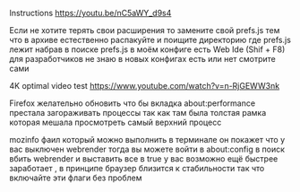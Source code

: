 Instructions https://youtu.be/nC5aWY_d9s4

Если не хотите терять свои расширения то замените свой prefs.js тем что в архиве естественно распакуйте и поищите директорию где prefs.js лежит набрав в поиске prefs.js в моём конфиге есть Web Ide (Shif + F8) для разработчиков не знаю в новых конфигах есть или нет смотрите сами

4K optimal video test https://www.youtube.com/watch?v=n-RjGEWW3nk
 
Firefox желательно обновить что бы вкладка about:performance престала загораживать процессы так как там была толстая рамка которая мешала просмотреть самый верхний процесс

mozinfo фаил который можно выполнить в терминале он покажет что у вас выключен webrender тогда вы можете войти в about:config в поиск вбить webrender и выставить все в true у вас возможно ещё быстрее заработает , в принципе браузер близится к стабильности 
так что включайте эти флаги без проблем
